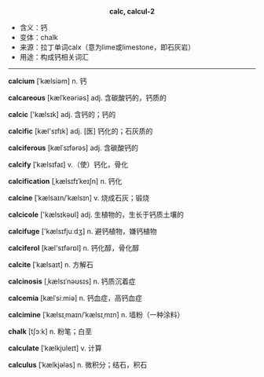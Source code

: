 
**<center>calc, calcul-2</center>**

- <span class="definition">含义：钙</span>
- <span class="definition">变体：chalk</span>
- <span class="definition">来源：拉丁单词calx（意为lime或limestone，即石灰岩）</span>
- <span class="definition">用途：构成钙相关词汇</span>

---

<span class="vocabulary">**calcium**</span> [ˈkælsiəm] n. 钙

<span class="vocabulary">**calcareous**</span> [kælˈkeəriəs] adj. 含碳酸钙的，钙质的

<span class="vocabulary">**calcic**</span> ['kælsɪk] adj. 含钙的；钙的

<span class="vocabulary">**calcific**</span> [kæl'sɪfɪk] adj. [医] 钙化的；石灰质的

<span class="vocabulary">**calciferous**</span> [kælˈsɪfərəs] adj. 含碳酸钙的

<span class="vocabulary">**calcify**</span> [ˈkælsɪfaɪ] v.（使）钙化，骨化

<span class="vocabulary">**calcification**</span> [ˌkælsɪfɪˈkeɪʃn] n. 钙化

<span class="vocabulary">**calcine**</span> [ˈkælsaɪn/ˈkælsɪn] v. 烧成石灰；锻烧

<span class="vocabulary">**calcicole**</span> ['kælsɪkəʊl] adj. 生植物的，生长于钙质土壤的

<span class="vocabulary">**calcifuge**</span> ['kælsɪfjuːdʒ] n. 避钙植物，嫌钙植物

<span class="vocabulary">**calciferol**</span> [kæl'sɪfərɒl] n. 钙化醇，骨化醇

<span class="vocabulary">**calcite**</span> [ˈkælsaɪt] n. 方解石

<span class="vocabulary">**calcinosis**</span> [ˌkælsɪˈnəʊsɪs] n. 钙质沉着症

<span class="vocabulary">**calcemia**</span> [kælˈsiːmiə] n. 钙血症，高钙血症

<span class="vocabulary">**calcimine**</span> [ˈkælsɪˌmaɪn/ˈkælsɪˌmɪn] n. 墙粉（一种涂料）

<span class="vocabulary">**chalk**</span> [tʃɔːk] n. 粉笔；白垩

<span class="vocabulary">**calculate**</span> [ˈkælkjuleɪt] v. 计算

<span class="vocabulary">**calculus**</span> [ˈkælkjələs] n. 微积分；结石，积石

